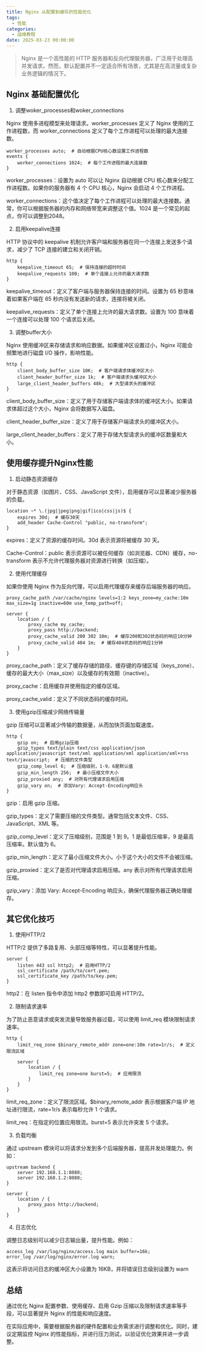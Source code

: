 ```yaml
---
title: Nginx 从配置到缓存的性能优化
tags:
  - 性能
categories:
  - 运维教程
date: 2025-03-23 00:00:00
---
```


> Nginx 是一个高性能的 HTTP 服务器和反向代理服务器，广泛用于处理高并发请求。然而，默认配置并不一定适合所有场景，尤其是在高流量或复杂业务逻辑的情况下。

<!-- more -->

## Nginx 基础配置优化

1. 调整woker_processes和woker_connections

Nginx 使用多进程模型来处理请求。worker_processes 定义了 Nginx 使用的工作进程数，而 worker_connections 定义了每个工作进程可以处理的最大连接数。

```
worker_processes auto;  # 自动根据CPU核心数设置工作进程数
events {
    worker_connections 1024;  # 每个工作进程的最大连接数
}
```

worker_processes：设置为 auto 可以让 Nginx 自动根据 CPU 核心数来分配工作进程数。如果你的服务器有 4 个 CPU 核心，Nginx 会启动 4 个工作进程。

worker_connections：这个值决定了每个工作进程可以处理的最大连接数。通常，你可以根据服务器的内存和网络带宽来调整这个值。1024 是一个常见的起点，你可以调整到2048。

2. 启用keepalive连接

HTTP 协议中的 keepalive 机制允许客户端和服务器在同一个连接上发送多个请求，减少了 TCP 连接的建立和关闭开销。

```
http {
    keepalive_timeout 65;  # 保持连接的超时时间
    keepalive_requests 100;  # 单个连接上允许的最大请求数
}
```

keepalive_timeout：定义了客户端与服务器保持连接的时间。设置为 65 秒意味着如果客户端在 65 秒内没有发送新的请求，连接将被关闭。

keepalive_requests：定义了单个连接上允许的最大请求数。设置为 100 意味着一个连接可以处理 100 个请求后关闭。

3. 调整buffer大小

Nginx 使用缓冲区来存储请求和响应数据。如果缓冲区设置过小，Nginx 可能会频繁地进行磁盘 I/O 操作，影响性能。

```
http {
    client_body_buffer_size 10K;  # 客户端请求体缓冲区大小
    client_header_buffer_size 1k;  # 客户端请求头缓冲区大小
    large_client_header_buffers 48k;  # 大型请求头的缓冲区
}
```

client_body_buffer_size：定义了用于存储客户端请求体的缓冲区大小。如果请求体超过这个大小，Nginx 会将数据写入磁盘。

client_header_buffer_size：定义了用于存储客户端请求头的缓冲区大小。

large_client_header_buffers：定义了用于存储大型请求头的缓冲区数量和大小。

## 使用缓存提升Nginx性能

1. 启动静态资源缓存

对于静态资源（如图片、CSS、JavaScript 文件），启用缓存可以显著减少服务器的负载。

```
location ~* \.(jpg|jpeg|png|gif|ico|css|js)$ {
    expires 30d;  # 缓存30天
    add_header Cache-Control "public, no-transform";
}
```

expires：定义了资源的缓存时间。30d 表示资源将被缓存 30 天。

Cache-Control：public 表示资源可以被任何缓存（如浏览器、CDN）缓存，no-transform 表示不允许代理服务器对资源进行转换（如压缩）。

2. 使用代理缓存

如果你使用 Nginx 作为反向代理，可以启用代理缓存来缓存后端服务器的响应。

```
proxy_cache_path /var/cache/nginx levels=1:2 keys_zone=my_cache:10m max_size=1g inactive=60m use_temp_path=off;

server {
    location / {
        proxy_cache my_cache;
        proxy_pass http://backend;
        proxy_cache_valid 200 302 10m;  # 缓存200和302状态码的响应10分钟
        proxy_cache_valid 404 1m;  # 缓存404状态码的响应1分钟
    }
}
```

proxy_cache_path：定义了缓存存储的路径、缓存键的存储区域（keys_zone）、缓存的最大大小（max_size）以及缓存的有效期（inactive）。

proxy_cache：启用缓存并使用指定的缓存区域。

proxy_cache_valid：定义了不同状态码的缓存时间。

3. 使用gzip压缩减少网络传输量

gzip 压缩可以显著减少传输的数据量，从而加快页面加载速度。

```
http {
    gzip on;  # 启用gzip压缩
    gzip_types text/plain text/css application/json application/javascript text/xml application/xml application/xml+rss text/javascript;  # 压缩的文件类型
    gzip_comp_level 6;  # 压缩级别，1-9，6是默认值
    gzip_min_length 256;  # 最小压缩文件大小
    gzip_proxied any;  # 对所有代理请求启用压缩
    gzip_vary on;  # 添加Vary: Accept-Encoding响应头
}
```

gzip：启用 gzip 压缩。

gzip_types：定义了需要压缩的文件类型。通常包括文本文件、CSS、JavaScript、XML 等。

gzip_comp_level：定义了压缩级别，范围是 1 到 9。1 是最低压缩率，9 是最高压缩率。默认值为 6。

gzip_min_length：定义了最小压缩文件大小。小于这个大小的文件不会被压缩。

gzip_proxied：定义了是否对代理请求启用压缩。any 表示对所有代理请求启用压缩。

gzip_vary：添加 Vary: Accept-Encoding 响应头，确保代理服务器正确处理缓存。

## 其它优化技巧

1. 使用HTTP/2

HTTP/2 提供了多路复用、头部压缩等特性，可以显著提升性能。

```
server {
    listen 443 ssl http2;  # 启用HTTP/2
    ssl_certificate /path/to/cert.pem;
    ssl_certificate_key /path/to/key.pem;
}
```

http2：在 listen 指令中添加 http2 参数即可启用 HTTP/2。

2. 限制请求速率

为了防止恶意请求或突发流量导致服务器过载，可以使用 limit_req 模块限制请求速率。

```
http {
    limit_req_zone $binary_remote_addr zone=one:10m rate=1r/s;  # 定义限流区域

    server {
        location / {
            limit_req zone=one burst=5;  # 应用限流
        }
    }
}
```

limit_req_zone：定义了限流区域。$binary_remote_addr 表示根据客户端 IP 地址进行限流，rate=1r/s 表示每秒允许 1 个请求。

limit_req：在指定的位置应用限流。burst=5 表示允许突发 5 个请求。

3. 负载均衡

通过 upstream 模块可以将请求分发到多个后端服务器，提高并发处理能力。例如：

```
upstream backend {
    server 192.168.1.1:8080;
    server 192.168.1.2:8080;
}

server {
    location / {
        proxy_pass http://backend;
    }
}
```

4. 日志优化

调整日志级别可以减少日志输出量，提升性能。例如：

```
access_log /var/log/nginx/access.log main buffer=16k;
error_log /var/log/nginx/error.log warn;
```

这表示将访问日志的缓冲区大小设置为 16KB，并将错误日志级别设置为 warn

## 总结

通过优化 Nginx 配置参数、使用缓存、启用 Gzip 压缩以及限制请求速率等手段，可以显著提升 Nginx 的性能和响应速度。

在实际应用中，需要根据服务器的硬件配置和业务需求进行调整和优化。同时，建议定期监控 Nginx 的性能指标，并进行压力测试，以验证优化效果并进一步调整。
